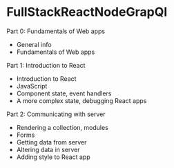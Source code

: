 # FullStackReactNodeGrapQl
Part 0: Fundamentals of Web apps
 - General info
 - Fundamentals of Web apps

Part 1: Introduction to React
 - Introduction to React
 - JavaScript
 - Component state, event handlers
 - A more complex state, debugging React apps

Part 2: Communicating with server
 - Rendering a collection, modules
 - Forms
 - Getting data from server
 - Altering data in server
 - Adding style to React app
